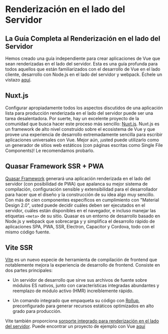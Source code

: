 # Renderización en el lado del Servidor

## La Guía Completa al Renderización en el lado del Servidor

Hemos creado una guía independiente para crear aplicaciones de Vue que sean renderizadas en el lado del servidor. Esta es una guía profunda para todos aquellos que están familiarizados con el desarrollo de Vue en el lado cliente, desarrollo con Node.js en el lado del servidor y webpack. Échele un vistazo [aquí](/guide/ssr/introduction.html).

## Nuxt.js

Configurar apropiadamente todos los aspectos discutidos de una aplicación lista para producción renderizada en el lado del servidor puede ser una tarea desalentadora. Por suerte, hay un excelente proyecto de la comunidad que busca hacer este proceso más sencillo: [Nuxt.js](https://nuxtjs.org/). Nuxt.js es un framework de alto nivel construido sobre el ecosistema de Vue y que provee una experiencia de desarrollo extremadamente sencilla para escribir aplicaciones universales con Vue. Mejor aún, ¡usted puede utilizarlo como un generador de sitios web estáticos (con páginas escritas como Single File Components)! Le recomendamos probarlo.

## Quasar Framework SSR + PWA

[Quasar Framework](https://quasar.dev) generará una aplicación renderizada en el lado del servidor (con posibilidad de PWA) que apalanca su mejor sistema de compilación, configuración sensible y extensibilidad para el desarrollador para hacer que el diseño y la construcción de su idea algo muy sencillo. Con más de cien componentes específicos en cumplimiento con "Material Design 2.0", usted puede decidir cuáles deben ser ejecutados en el servidor, cuáles están disponibles en el navegador, e incluso manejar las etiquetas `<meta>` de su sitio. Quasar es un entorno de desarrollo basado en Node.js y webpack que sobrecarga y y simplifica el desarrollo rápido de aplicaciones SPA, PWA, SSR, Electron, Capacitor y Cordova, todo con el mismo código fuente.

## Vite SSR

[Vite](https://vitejs.dev/) es un nuevo especie de herramienta de compilación de frontend que notablemente mejora la experiencia de desarrollo de frontend. Consiste en dos partes principales:

- Un servidor de desarrollo que sirve sus archivos de fuente sobre módulos ES nativos, junto con características integradas abundantes y reemplazo de módulo activo (HMR) increíblemente rápido.

- Un comando integrado que empaqueta su código con [Rollup](https://rollupjs.org/), preconfigurado para generar recursos estáticos optimizados en alto grado para producción.

Vite también proporciona [sorporte integrado para renderización en el lado del servidor](https://vitejs.dev/guide/ssr.html). Puede encontrar un proyecto de ejemplo con Vue [aquí](https://github.com/vitejs/vite/tree/main/packages/playground/ssr-vue)
